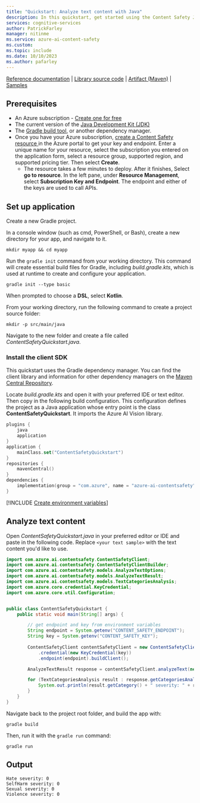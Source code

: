 ```yaml
---
title: "Quickstart: Analyze text content with Java"
description: In this quickstart, get started using the Content Safety Java SDK to analyze text content for objectionable material.
services: cognitive-services
author: PatrickFarley
manager: nitinme
ms.service: azure-ai-content-safety
ms.custom:
ms.topic: include
ms.date: 10/10/2023
ms.author: pafarley
---
```


[Reference documentation](/java/api/overview/azure/ai-contentsafety-readme) | [Library source code](https://github.com/Azure/azure-sdk-for-java/tree/main/sdk/contentsafety/azure-ai-contentsafety/src) | [Artifact (Maven)](https://central.sonatype.com/artifact/com.azure/azure-ai-contentsafety) | [Samples](https://github.com/Azure-Samples/AzureAIContentSafety/tree/main/java/1.0.0)


## Prerequisites


* An Azure subscription - [Create one for free](https://azure.microsoft.com/free/cognitive-services/) 
* The current version of the [Java Development Kit (JDK)](https://www.microsoft.com/openjdk)
* The [Gradle build tool](https://gradle.org/install/), or another dependency manager.
* Once you have your Azure subscription, <a href="https://aka.ms/acs-create"  title="Create a Content Safety resource"  target="_blank">create a Content Safety resource </a> in the Azure portal to get your key and endpoint. Enter a unique name for your resource, select the subscription you entered on the application form, select a resource group, supported region, and supported pricing tier. Then select **Create**.
  * The resource takes a few minutes to deploy. After it finishes, Select **go to resource**. In the left pane, under **Resource Management**, select **Subscription Key and Endpoint**. The endpoint and either of the keys are used to call APIs.

## Set up application
Create a new Gradle project.

In a console window (such as cmd, PowerShell, or Bash), create a new directory for your app, and navigate to it. 
    
```console
mkdir myapp && cd myapp
```

Run the `gradle init` command from your working directory. This command will create essential build files for Gradle, including *build.gradle.kts*, which is used at runtime to create and configure your application.

```console
gradle init --type basic
```

When prompted to choose a **DSL**, select **Kotlin**.

From your working directory, run the following command to create a project source folder:

```console
mkdir -p src/main/java
```

Navigate to the new folder and create a file called *ContentSafetyQuickstart.java*.


### Install the client SDK 

This quickstart uses the Gradle dependency manager. You can find the client library and information for other dependency managers on the [Maven Central Repository](https://central.sonatype.com/artifact/com.azure/azure-ai-contentsafety).

Locate *build.gradle.kts* and open it with your preferred IDE or text editor. Then copy in the following build configuration. This configuration defines the project as a Java application whose entry point is the class **ContentSafetyQuickstart**. It imports the Azure AI Vision library.

```kotlin
plugins {
    java
    application
}
application { 
    mainClass.set("ContentSafetyQuickstart")
}
repositories {
    mavenCentral()
}
dependencies {
    implementation(group = "com.azure", name = "azure-ai-contentsafety", version = "1.0.0")
}
```

[!INCLUDE [Create environment variables](../env-vars.md)]


## Analyze text content

Open *ContentSafetyQuickstart.java* in your preferred editor or IDE and paste in the following code. Replace `<your text sample>` with the text content you'd like to use.

```Java
import com.azure.ai.contentsafety.ContentSafetyClient;
import com.azure.ai.contentsafety.ContentSafetyClientBuilder;
import com.azure.ai.contentsafety.models.AnalyzeTextOptions;
import com.azure.ai.contentsafety.models.AnalyzeTextResult;
import com.azure.ai.contentsafety.models.TextCategoriesAnalysis;
import com.azure.core.credential.KeyCredential;
import com.azure.core.util.Configuration;


public class ContentSafetyQuickstart {
    public static void main(String[] args) {

        // get endpoint and key from environment variables
        String endpoint = System.getenv("CONTENT_SAFETY_ENDPOINT");
        String key = System.getenv("CONTENT_SAFETY_KEY");
        
        ContentSafetyClient contentSafetyClient = new ContentSafetyClientBuilder()
            .credential(new KeyCredential(key))
            .endpoint(endpoint).buildClient();

        AnalyzeTextResult response = contentSafetyClient.analyzeText(new AnalyzeTextOptions("<your text sample>"));

        for (TextCategoriesAnalysis result : response.getCategoriesAnalysis()) {
            System.out.println(result.getCategory() + " severity: " + result.getSeverity());
        }
    }
}
```

Navigate back to the project root folder, and build the app with:

```console
gradle build
```

Then, run it with the `gradle run` command:

```console
gradle run
```

## Output

```console
Hate severity: 0
SelfHarm severity: 0
Sexual severity: 0
Violence severity: 0
```